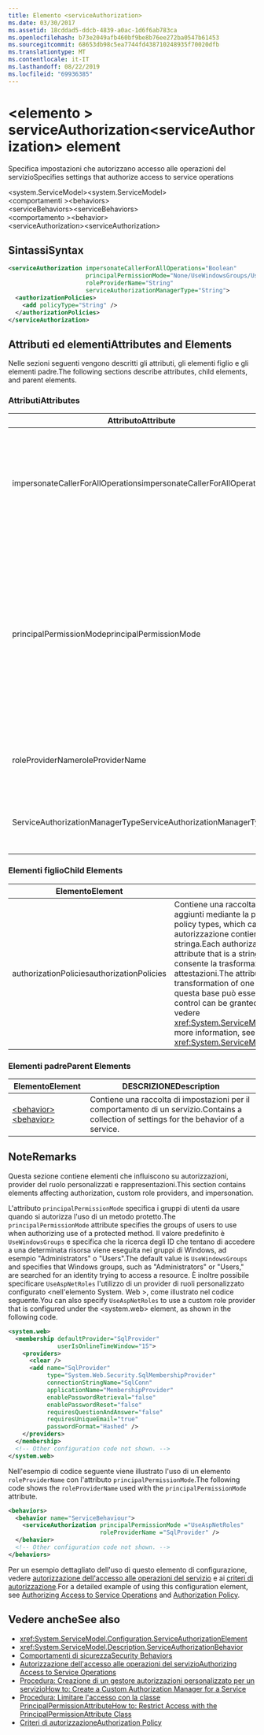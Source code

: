 ```yaml
---
title: Elemento <serviceAuthorization>
ms.date: 03/30/2017
ms.assetid: 18cddad5-ddcb-4839-a0ac-1d6f6ab783ca
ms.openlocfilehash: b73e2049afb460bf9be8b76ee272ba0547b61453
ms.sourcegitcommit: 68653db98c5ea7744fd438710248935f70020dfb
ms.translationtype: MT
ms.contentlocale: it-IT
ms.lasthandoff: 08/22/2019
ms.locfileid: "69936385"
---
```

# <a name="serviceauthorization-element"></a><span data-ttu-id="b6159-102">\<elemento > serviceAuthorization</span><span class="sxs-lookup"><span data-stu-id="b6159-102">\<serviceAuthorization> element</span></span>
<span data-ttu-id="b6159-103">Specifica impostazioni che autorizzano accesso alle operazioni del servizio</span><span class="sxs-lookup"><span data-stu-id="b6159-103">Specifies settings that authorize access to service operations</span></span>  
  
 <span data-ttu-id="b6159-104">\<system.ServiceModel></span><span class="sxs-lookup"><span data-stu-id="b6159-104">\<system.ServiceModel></span></span>  
<span data-ttu-id="b6159-105">\<comportamenti ></span><span class="sxs-lookup"><span data-stu-id="b6159-105">\<behaviors></span></span>  
<span data-ttu-id="b6159-106">\<serviceBehaviors></span><span class="sxs-lookup"><span data-stu-id="b6159-106">\<serviceBehaviors></span></span>  
<span data-ttu-id="b6159-107">\<comportamento ></span><span class="sxs-lookup"><span data-stu-id="b6159-107">\<behavior></span></span>  
<span data-ttu-id="b6159-108">\<serviceAuthorization></span><span class="sxs-lookup"><span data-stu-id="b6159-108">\<serviceAuthorization></span></span>  
  
## <a name="syntax"></a><span data-ttu-id="b6159-109">Sintassi</span><span class="sxs-lookup"><span data-stu-id="b6159-109">Syntax</span></span>  
  
```xml  
<serviceAuthorization impersonateCallerForAllOperations="Boolean"
                      principalPermissionMode="None/UseWindowsGroups/UseAspNetRoles/Custom"
                      roleProviderName="String"
                      serviceAuthorizationManagerType="String">
  <authorizationPolicies>
    <add policyType="String" />
  </authorizationPolicies>
</serviceAuthorization>
```  
  
## <a name="attributes-and-elements"></a><span data-ttu-id="b6159-110">Attributi ed elementi</span><span class="sxs-lookup"><span data-stu-id="b6159-110">Attributes and Elements</span></span>  
 <span data-ttu-id="b6159-111">Nelle sezioni seguenti vengono descritti gli attributi, gli elementi figlio e gli elementi padre.</span><span class="sxs-lookup"><span data-stu-id="b6159-111">The following sections describe attributes, child elements, and parent elements.</span></span>  
  
### <a name="attributes"></a><span data-ttu-id="b6159-112">Attributi</span><span class="sxs-lookup"><span data-stu-id="b6159-112">Attributes</span></span>  
  
|<span data-ttu-id="b6159-113">Attributo</span><span class="sxs-lookup"><span data-stu-id="b6159-113">Attribute</span></span>|<span data-ttu-id="b6159-114">DESCRIZIONE</span><span class="sxs-lookup"><span data-stu-id="b6159-114">Description</span></span>|  
|---------------|-----------------|  
|<span data-ttu-id="b6159-115">impersonateCallerForAllOperations</span><span class="sxs-lookup"><span data-stu-id="b6159-115">impersonateCallerForAllOperations</span></span>|<span data-ttu-id="b6159-116">Valore booleano che specifica se tutte le operazioni nel servizio rappresentano il chiamante.</span><span class="sxs-lookup"><span data-stu-id="b6159-116">A Boolean value that specifies if all the operations in the service impersonate the caller.</span></span> <span data-ttu-id="b6159-117">Il valore predefinito è `false`.</span><span class="sxs-lookup"><span data-stu-id="b6159-117">The default is `false`.</span></span><br /><br /> <span data-ttu-id="b6159-118">Quando un'operazione del servizio specifica rappresenta il chiamante, il contesto del thread viene commutato nel contesto del chiamante prima dell'esecuzione del servizio specificato.</span><span class="sxs-lookup"><span data-stu-id="b6159-118">When a specific service operation impersonates the caller, the thread context is switched to the caller context before executing the specified service.</span></span>|  
|<span data-ttu-id="b6159-119">principalPermissionMode</span><span class="sxs-lookup"><span data-stu-id="b6159-119">principalPermissionMode</span></span>|<span data-ttu-id="b6159-120">Imposta l'entità di sicurezza usata per eseguire operazioni nel server.</span><span class="sxs-lookup"><span data-stu-id="b6159-120">Sets the principal used to carry out operations on the server.</span></span> <span data-ttu-id="b6159-121">Sono inclusi i valori seguenti:</span><span class="sxs-lookup"><span data-stu-id="b6159-121">Values include the following:</span></span><br /><br /> <span data-ttu-id="b6159-122">-Nessuno</span><span class="sxs-lookup"><span data-stu-id="b6159-122">-   None</span></span><br /><span data-ttu-id="b6159-123">-UseWindowsGroups</span><span class="sxs-lookup"><span data-stu-id="b6159-123">-   UseWindowsGroups</span></span><br /><span data-ttu-id="b6159-124">-UseAspNetRoles</span><span class="sxs-lookup"><span data-stu-id="b6159-124">-   UseAspNetRoles</span></span><br /><span data-ttu-id="b6159-125">-Personalizzato</span><span class="sxs-lookup"><span data-stu-id="b6159-125">-   Custom</span></span><br /><br /> <span data-ttu-id="b6159-126">Il valore predefinito è UseWindowsGroups.</span><span class="sxs-lookup"><span data-stu-id="b6159-126">The default value is UseWindowsGroups.</span></span> <span data-ttu-id="b6159-127">Il valore è di tipo <xref:System.ServiceModel.Description.PrincipalPermissionMode>.</span><span class="sxs-lookup"><span data-stu-id="b6159-127">The value is of type <xref:System.ServiceModel.Description.PrincipalPermissionMode>.</span></span> <span data-ttu-id="b6159-128">Per ulteriori informazioni sull'utilizzo di questo attributo, [vedere Procedura: Limitare l'accesso con la classe](../../../wcf/how-to-restrict-access-with-the-principalpermissionattribute-class.md)PrincipalPermissionAttribute.</span><span class="sxs-lookup"><span data-stu-id="b6159-128">For more information on using this attribute, see [How to: Restrict Access with the PrincipalPermissionAttribute Class](../../../wcf/how-to-restrict-access-with-the-principalpermissionattribute-class.md).</span></span>|  
|<span data-ttu-id="b6159-129">roleProviderName</span><span class="sxs-lookup"><span data-stu-id="b6159-129">roleProviderName</span></span>|<span data-ttu-id="b6159-130">Una stringa che specifica il nome del provider di ruoli che fornisce informazioni sui ruoli per un'applicazione di Windows Communication Foundation (WCF).</span><span class="sxs-lookup"><span data-stu-id="b6159-130">A string that specifies the name of the role provider, which provides role information for a Windows Communication Foundation (WCF) application.</span></span> <span data-ttu-id="b6159-131">Il valore predefinito è una stringa vuota.</span><span class="sxs-lookup"><span data-stu-id="b6159-131">The default is an empty string.</span></span>|  
|<span data-ttu-id="b6159-132">ServiceAuthorizationManagerType</span><span class="sxs-lookup"><span data-stu-id="b6159-132">ServiceAuthorizationManagerType</span></span>|<span data-ttu-id="b6159-133">Stringa che contiene il tipo di gestione autorizzazione del servizio.</span><span class="sxs-lookup"><span data-stu-id="b6159-133">A string containing the type of the service authorization manager.</span></span> <span data-ttu-id="b6159-134">Per altre informazioni, vedere <xref:System.ServiceModel.ServiceAuthorizationManager>.</span><span class="sxs-lookup"><span data-stu-id="b6159-134">For more information, see <xref:System.ServiceModel.ServiceAuthorizationManager>.</span></span>|  
  
### <a name="child-elements"></a><span data-ttu-id="b6159-135">Elementi figlio</span><span class="sxs-lookup"><span data-stu-id="b6159-135">Child Elements</span></span>  
  
|<span data-ttu-id="b6159-136">Elemento</span><span class="sxs-lookup"><span data-stu-id="b6159-136">Element</span></span>|<span data-ttu-id="b6159-137">DESCRIZIONE</span><span class="sxs-lookup"><span data-stu-id="b6159-137">Description</span></span>|  
|-------------|-----------------|  
|<span data-ttu-id="b6159-138">authorizationPolicies</span><span class="sxs-lookup"><span data-stu-id="b6159-138">authorizationPolicies</span></span>|<span data-ttu-id="b6159-139">Contiene una raccolta di tipi di criteri di autorizzazione che possono essere aggiunti mediante la parola chiave `add`.</span><span class="sxs-lookup"><span data-stu-id="b6159-139">Contains a collection of authorization policy types, which can be added using the `add` keyword.</span></span> <span data-ttu-id="b6159-140">Ciascun criterio di autorizzazione contiene un solo attributo `policyType` obbligatorio che è una stringa.</span><span class="sxs-lookup"><span data-stu-id="b6159-140">Each authorization policy contains a single required `policyType` attribute that is a string.</span></span> <span data-ttu-id="b6159-141">L'attributo specifica un criterio di autorizzazione che consente la trasformazione di un set di attestazioni di input in un altro set di attestazioni.</span><span class="sxs-lookup"><span data-stu-id="b6159-141">The attribute specifies an authorization policy, which enables transformation of one set of input claims into another set of claims.</span></span> <span data-ttu-id="b6159-142">Su questa base può essere concesso o negato il controllo di accesso.</span><span class="sxs-lookup"><span data-stu-id="b6159-142">Access control can be granted or denied based on that.</span></span> <span data-ttu-id="b6159-143">Per altre informazioni, vedere <xref:System.ServiceModel.Configuration.AuthorizationPolicyTypeElement>.</span><span class="sxs-lookup"><span data-stu-id="b6159-143">For more information, see <xref:System.ServiceModel.Configuration.AuthorizationPolicyTypeElement>.</span></span>|  
  
### <a name="parent-elements"></a><span data-ttu-id="b6159-144">Elementi padre</span><span class="sxs-lookup"><span data-stu-id="b6159-144">Parent Elements</span></span>  
  
|<span data-ttu-id="b6159-145">Elemento</span><span class="sxs-lookup"><span data-stu-id="b6159-145">Element</span></span>|<span data-ttu-id="b6159-146">DESCRIZIONE</span><span class="sxs-lookup"><span data-stu-id="b6159-146">Description</span></span>|  
|-------------|-----------------|  
|[<span data-ttu-id="b6159-147">\<behavior></span><span class="sxs-lookup"><span data-stu-id="b6159-147">\<behavior></span></span>](behavior-of-endpointbehaviors.md)|<span data-ttu-id="b6159-148">Contiene una raccolta di impostazioni per il comportamento di un servizio.</span><span class="sxs-lookup"><span data-stu-id="b6159-148">Contains a collection of settings for the behavior of a service.</span></span>|  
  
## <a name="remarks"></a><span data-ttu-id="b6159-149">Note</span><span class="sxs-lookup"><span data-stu-id="b6159-149">Remarks</span></span>  
 <span data-ttu-id="b6159-150">Questa sezione contiene elementi che influiscono su autorizzazioni, provider del ruolo personalizzati e rappresentazioni.</span><span class="sxs-lookup"><span data-stu-id="b6159-150">This section contains elements affecting authorization, custom role providers, and impersonation.</span></span>  
  
 <span data-ttu-id="b6159-151">L'attributo `principalPermissionMode` specifica i gruppi di utenti da usare quando si autorizza l'uso di un metodo protetto.</span><span class="sxs-lookup"><span data-stu-id="b6159-151">The `principalPermissionMode` attribute specifies the groups of users to use when authorizing use of a protected method.</span></span> <span data-ttu-id="b6159-152">Il valore predefinito è `UseWindowsGroups` e specifica che la ricerca degli ID che tentano di accedere a una determinata risorsa viene eseguita nei gruppi di Windows, ad esempio "Administrators" o "Users".</span><span class="sxs-lookup"><span data-stu-id="b6159-152">The default value is `UseWindowsGroups` and specifies that Windows groups, such as "Administrators" or "Users," are searched for an identity trying to access a resource.</span></span> <span data-ttu-id="b6159-153">È inoltre possibile specificare `UseAspNetRoles` l'utilizzo di un provider di ruoli personalizzato configurato \<nell'elemento System. Web >, come illustrato nel codice seguente.</span><span class="sxs-lookup"><span data-stu-id="b6159-153">You can also specify `UseAspNetRoles` to use a custom role provider that is configured under the \<system.web> element, as shown in the following code.</span></span>  
  
```xml  
<system.web>
  <membership defaultProvider="SqlProvider"
              userIsOnlineTimeWindow="15">
    <providers>
      <clear />
      <add name="SqlProvider"
           type="System.Web.Security.SqlMembershipProvider"
           connectionStringName="SqlConn"
           applicationName="MembershipProvider"
           enablePasswordRetrieval="false"
           enablePasswordReset="false"
           requiresQuestionAndAnswer="false"
           requiresUniqueEmail="true"
           passwordFormat="Hashed" />
    </providers>
  </membership>
  <!-- Other configuration code not shown. -->
</system.web>
```  
  
 <span data-ttu-id="b6159-154">Nell'esempio di codice seguente viene illustrato l'uso di un elemento `roleProviderName` con l'attributo `principalPermissionMode`.</span><span class="sxs-lookup"><span data-stu-id="b6159-154">The following code shows the `roleProviderName` used with the `principalPermissionMode` attribute.</span></span>  
  
```xml  
<behaviors>
  <behavior name="ServiceBehaviour">
    <serviceAuthorization principalPermissionMode ="UseAspNetRoles"
                          roleProviderName ="SqlProvider" />
  </behavior>
  <!-- Other configuration code not shown. -->
</behaviors>
```  
  
 <span data-ttu-id="b6159-155">Per un esempio dettagliato dell'uso di questo elemento di configurazione, vedere [autorizzazione dell'accesso alle operazioni del servizio](../../../wcf/samples/authorizing-access-to-service-operations.md) e ai [criteri di autorizzazione](../../../wcf/samples/authorization-policy.md).</span><span class="sxs-lookup"><span data-stu-id="b6159-155">For a detailed example of using this configuration element, see [Authorizing Access to Service Operations](../../../wcf/samples/authorizing-access-to-service-operations.md) and [Authorization Policy](../../../wcf/samples/authorization-policy.md).</span></span>  
  
## <a name="see-also"></a><span data-ttu-id="b6159-156">Vedere anche</span><span class="sxs-lookup"><span data-stu-id="b6159-156">See also</span></span>

- <xref:System.ServiceModel.Configuration.ServiceAuthorizationElement>
- <xref:System.ServiceModel.Description.ServiceAuthorizationBehavior>
- [<span data-ttu-id="b6159-157">Comportamenti di sicurezza</span><span class="sxs-lookup"><span data-stu-id="b6159-157">Security Behaviors</span></span>](../../../wcf/feature-details/security-behaviors-in-wcf.md)
- [<span data-ttu-id="b6159-158">Autorizzazione dell'accesso alle operazioni del servizio</span><span class="sxs-lookup"><span data-stu-id="b6159-158">Authorizing Access to Service Operations</span></span>](../../../wcf/samples/authorizing-access-to-service-operations.md)
- [<span data-ttu-id="b6159-159">Procedura: Creazione di un gestore autorizzazioni personalizzato per un servizio</span><span class="sxs-lookup"><span data-stu-id="b6159-159">How to: Create a Custom Authorization Manager for a Service</span></span>](../../../wcf/extending/how-to-create-a-custom-authorization-manager-for-a-service.md)
- [<span data-ttu-id="b6159-160">Procedura: Limitare l'accesso con la classe PrincipalPermissionAttribute</span><span class="sxs-lookup"><span data-stu-id="b6159-160">How to: Restrict Access with the PrincipalPermissionAttribute Class</span></span>](../../../wcf/how-to-restrict-access-with-the-principalpermissionattribute-class.md)
- [<span data-ttu-id="b6159-161">Criteri di autorizzazione</span><span class="sxs-lookup"><span data-stu-id="b6159-161">Authorization Policy</span></span>](../../../wcf/samples/authorization-policy.md)
